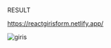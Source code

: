RESULT

https://reactgirisform.netlify.app/


![giris](https://user-images.githubusercontent.com/96357374/224404006-cc32eeb7-7237-4e62-bb12-708e7980ceb0.png)
